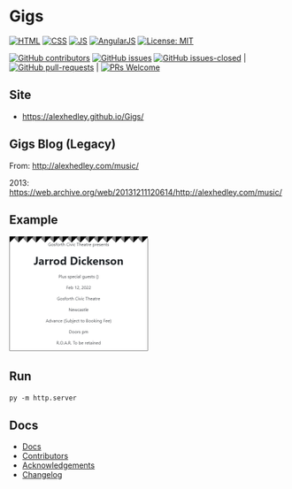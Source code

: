 # Gigs

[![HTML](https://img.shields.io/badge/HTML-E34F26?style=for-the-badge&logo=html5&logoColor=white)](https://developer.mozilla.org/en-US/docs/Learn/Getting_started_with_the_web/HTML_basics) [![CSS](https://img.shields.io/badge/CSS-1572B6?style=for-the-badge&logo=css3&logoColor=white)](https://developer.mozilla.org/en-US/docs/Web/CSS) [![JS](https://img.shields.io/badge/JavaScript-323330?style=for-the-badge&logo=javascript&logoColor=F7DF1E)](https://developer.mozilla.org/en-US/docs/Web/JavaScript) [![AngularJS](https://img.shields.io/badge/AngularJS-E23237?style=for-the-badge&logo=angularjs&logoColor=white)](https://angularjs.org/)
[![License: MIT](https://img.shields.io/badge/License-MIT-lightgrey.svg?style=for-the-badge)](https://opensource.org/licenses/MIT)

[![GitHub contributors](https://img.shields.io/github/contributors/AlexHedley/Gigs.svg?style=for-the-badge)](https://GitHub.com/AlexHedley/Gigs/graphs/contributors/)
[![GitHub issues](https://img.shields.io/github/issues/AlexHedley/Gigs.svg?style=for-the-badge)](https://GitHub.com/AlexHedley/Gigs/issues/)
[![GitHub issues-closed](https://img.shields.io/github/issues-closed/AlexHedley/Gigs.svg?style=for-the-badge)](https://GitHub.com/AlexHedley/Gigs/issues?q=is%3Aissue+is%3Aclosed) | [![GitHub pull-requests](https://img.shields.io/github/issues-pr/AlexHedley/Gigs.svg?style=for-the-badge)](https://GitHub.com/AlexHedley/Gigs/pull/) | [![PRs Welcome](https://img.shields.io/badge/PRs-welcome-brightgreen.svg?style=for-the-badge)](http://makeapullrequest.com)

## Site

- https://alexhedley.github.io/Gigs/

## Gigs Blog (Legacy)

From: http://alexhedley.com/music/

2013: https://web.archive.org/web/20131211120614/http://alexhedley.com/music/

## Example

![Ticket Example](docs/images/Ticket_Example.png "Ticket Example")

## Run

`py -m http.server`

## Docs

- [Docs](docs/README.md)
- [Contributors](docs/CONTRIBUTORS.md)
- [Acknowledgements](docs/ACKNOWLEDGEMENTS.md)
- [Changelog](docs/CHANGELOG.md)
